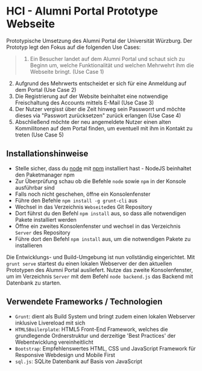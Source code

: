 # HCI - Alumni Portal Prototype Webseite

Prototypische Umsetzung des Alumni Portal der Universität Würzburg. Der Prototyp legt den Fokus auf die folgenden Use Cases:
> 1. Ein Besucher landet auf dem Alumni Portal und schaut sich zu Beginn um, welche Funktionalität und welchen Mehrwehrt ihm die Webseite bringt. (Use Case 1)
2. Aufgrund des Mehrwerts entscheidet er sich für eine Anmeldung auf dem Portal (Use Case 2)
3. Die Registrierung auf der Website beinhaltet eine notwendige Freischaltung des Accounts mittels E-Mail (Use Case 3)
4. Der Nutzer vergisst über die Zeit hinweg sein Passworrt und möchte dieses via "Passwort zurücksetzen" zurück erlangen (Use Case 4)
5. Abschließend möchte der neu angemeldete Nutzer einen alten Kommilitonen auf dem Portal finden, um eventuell mit ihm in Kontakt zu treten (Use Case 5)

## Installationshinweise

* Stelle sicher, dass du [node](https://nodejs.org/) mit [npm](https://www.npmjs.com/) installiert hast - NodeJS beinhaltet den Paketmanager npm
* Zur Überprüfung schau ob die Befehle `node` sowie `npm` in der Konsole ausführbar sind
* Falls noch nicht geschehen, öffne ein Konsolenfenster
* Führe den Befehle ```npm install -g grunt-cli``` aus
* Wechsel in das Verzeichnis `Webseite`des Git Repository
* Dort führst du den Befehl ```npm install``` aus, so dass alle notwendigen Pakete installiert werden
* Öffne ein zweites Konsolenfenster und wechsel in das Verzeichnis `Server` des Repository
* Führe dort den Befehl ```npm install``` aus, um die notwendigen Pakete zu installieren

Die Entwicklungs- und Build-Umgebung ist nun vollständig eingerichtet. Mit `grunt serve` startest du einen lokalen Webserver der den aktuellen Prototypen des Alumni Portal ausliefert. Nutze das zweite Konsolenfenster, um im Verzeichnis `Server` mit dem Befehl `node backend.js` das Backend mit Datenbank zu starten.

## Verwendete Frameworks / Technologien

* `Grunt`: dient als Build System und bringt zudem einen lokalen Webserver inklusive Livereload mit sich
* `HTML5Boilerplate`: HTML5 Front-End Framework, welches die grundlegende Ordnerstruktur und derzeitige 'Best Practices' der Webentwicklung vereinheitlicht
* `Bootstrap`: Empfehlenswertes HTML, CSS und JavaScript Framework für Responsive Webdesign und Mobile First
* `sql.js`: SQLite Datenbank auf Basis von JavaScript
